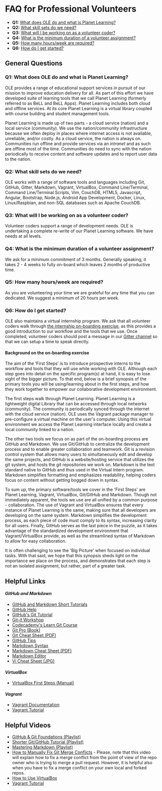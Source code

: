 # FAQ for Professional Volunteers

- **Q1:** [What does OLE do and what is Planet Learning?](#Q1:_What_does_OLE_do_and_what_is_Planet_Learning?)
- **Q2:** [What skill sets do we need?](#Q2:_What_skill_sets_do_we_need?)
- **Q3:** [What will I be working on as a volunteer coder?](#Q3:_What_will_I_be_working_on_as_a_volunteer_coder?)
- **Q4:** [What is the minimum duration of a volunteer assignment?](#Q4:_What_is_the_minimum_duration_of_a_volunteer_assignment?)
- **Q5:** [How many hours/week are required?](#Q5:_How_many_hours/week_are_required?)
- **Q6:** [How do I get started?](#Q6:_How_do_I_get_started?)

## General Questions

### Q1: What does OLE do and what is Planet Learning?

OLE provides a range of educational support services in pursuit of our mission to improve education delivery for all. As part of this effort we have developed suite of learning tools that we call Planet Learning (formerly referred to as BeLL and BeLL Apps). Planet Learning includes both cloud and offline services. At its core Planet Learning is a virtual library coupled with course building and student management tools. 

Planet Learning is made up of two parts - a cloud service (nation) and a local service (community). We use the nation/community infrastructure because we often deploy in places where internet access is not available, unreliable, and/or costly. As a cloud service, the nation is always on. Communities run offline and provide services via an *intranet* and as such are offline most of the time. Communities do need to sync with the nation periodically to receive content and software updates and to report user data to the nation. 

### Q2: What skill sets do we need?

OLE works with a range of software tools and languages including Git, GitHub, Gitter, Markdown, Vagrant, VirtualBox, Command Line/Terminal, Command Line/Terminal Scripts, Vim, CouchDB, HTML5, Javascript, Angular, Bootstrap, Node.js, Android App Development, Docker, Linux, Linux/Raspbian, and non-SQL databases such as Apache CouchDB.

### Q3: What will I be working on as a volunteer coder?

Volunteer coders support a range of development needs. OLE is undertaking a complete re-write of our Planet Learning software. We have needs at all levels. 

### Q4: What is the minimum duration of a volunteer assignment?

We ask for a minimum commitment of 3 months. Generally speaking, it takes 2 - 4 weeks to fully on-board which leaves 2 months of productive time. 

### Q5: How many hours/week are required?

As you are volunteering your time we are grateful for any time that you can dedicated. We suggest a minimum of 20 hours per week.

### Q6: How do I get started?

OLE also maintains a virtual internship program. We ask that all volunteer coders walk through [the internship on-boarding exercise](firststeps.md), as this provides a good introduction to our workflow and the tools that we use. Once completed, volunteer coders should post a message in our [Gitter channel](http://gitter.im/open-learning-exchange/chat) so that we can setup a time to speak directly. 

#### Background on the on-boarding exercise

The aim of the ‘First Steps’ is to introduce prospective interns to the workflow and tools that they will use while working with OLE. Although each step goes into detail on the specific program(s) at hand, it is easy to lose sight of the bigger picture. To that end, below is a brief synopsis of the primary tools you will be using/learning about in the first steps, and how they work together to empower our collaborative development environment.

The first steps walk through Planet Learning. Planet Learning is a lightweight digital Library that can be accessed through local networks (community). The community is periodically synced through the internet with the cloud service (nation). OLE uses the Vagrant package manager to pre-configure a virtual machine on the user's computer. Using this virtual environment we access the Planet Learning interface locally and create a local community linked to a nation.

The other two tools we focus on as part of the on-boarding process are GitHub and Markdown. We use Git/GitHub to centralize the development process and to enable greater collaboration and teamwork. Git is a revision control system that allows many users to simultaneously edit and develop the same projects, and GitHub is a website/hosting service that utilizes the git system, and hosts the git repositories we work on. Markdown is the text standard native to GitHub and thus used in the Virtual Intern program. Markdown simplifies formatting and emphasizes readability, helping coders focus on content without getting bogged down in syntax.

To sum up, the primary software/tools we cover in the 'First Steps' are Planet Learning, Vagrant, VirtualBox, Git/GitHub and Markdown. Though not immediately apparent, the tools we use are all unified by a common purpose - collaboration. The use of Vagrant and VirtualBox ensures that every instance of Planet Learning is the same, making sure that all developers are developing on the same system. Markdown simplifies the development process, as each piece of code must comply to its syntax, increasing clarity for all users. Finally, GitHub serves as the last piece in the puzzle, as it takes advantage of the standardized development environment that Vagrant/VirtualBox provide, as well as the streamlined syntax of Markdown to allow for easy collaboration.

It is often challenging to see the 'Big Picture' when focused on individual tasks. With that said, we hope that this synopsis sheds light on the importance we place on the process, and demonstrates that each step is not an isolated assignment, but rather, part of a greater task.

## Helpful Links

#### *GitHub and Markdown*

- [GitHub and Markdown Short Tutorials](https://guides.github.com/)
- [GitHub Help](https://help.github.com/categories/search/)
- [GitHub's Git Tutorial](https://try.github.io/)
- [Git-it Workshop](http://jlord.us/git-it/)
- [Codecademy's Learn Git Course](https://www.codecademy.com/learn/learn-git)
- [Git Pro (Book)](https://git-scm.com/book/en/v2)
- [Git Cheat Sheet (PDF)](https://education.github.com/git-cheat-sheet-education.pdf)
- [GitHub Tips](https://github.com/git-tips/tips/blob/master/README.md)
- [Markdown Syntax](https://daringfireball.net/projects/markdown/syntax)
- [Markdown Cheat Sheet (PDF)](https://enterprise.github.com/downloads/en/markdown-cheatsheet.pdf)
- [Markdown Editor](https://jbt.github.io/markdown-editor/)
- [Vi Cheat Sheet (JPG)](https://www.shell-tips.com/sheets/vi_help_sheet.jpg)

#### *VirtualBox*

- [VirtualBox First Steps (Manual)](https://www.virtualbox.org/manual/ch01.html)

#### *Vagrant*

- [Vagrant Documentation](https://www.vagrantup.com/docs/getting-started/)
- [Vagrant Tutorial](https://scotch.io/tutorials/get-vagrant-up-and-running-in-no-time)

## Helpful Videos

- [GitHub & Git Foundations (Playlist)](https://www.youtube.com/watch?list=PLg7s6cbtAD15G8lNyoaYDuKZSKyJrgwB-&v=FyfwLX4HAxM)
- [Shorter Git/GitHub Tutorial (Playlist)](https://www.youtube.com/watch?v=vR-y_2zWrIE&list=PLWKjhJtqVAbkFiqHnNaxpOPhh9tSWMXIF)
- [Mastering Markdown (Playlist)](https://www.youtube.com/watch?v=Je5w18nn-e8&list=PLu8EoSxDXHP7v7K5nZSMo9XWidbJ_Bns3)
- [How to Manually Fix Git Merge Conflicts](https://www.youtube.com/watch?v=g8BRcB9NLp4) - Please, note that this video will explain how to fix a merge conflict from the point of view of the repo owner who is trying to merge a pull request. However, it is helpful also when you have to fix a merge conflict on your own local and forked repos.
- [How to Use VirtualBox](https://www.youtube.com/watch?v=Dbblu_HVROk)
- [Vagrant Tutorial](https://www.youtube.com/watch?v=PmOMc4zfCSw)
